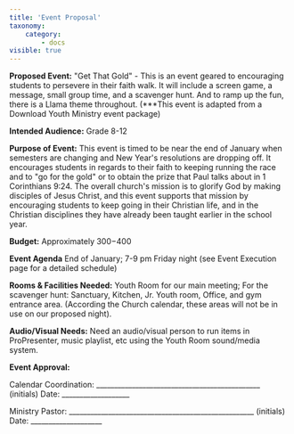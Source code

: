 ```yaml
---
title: 'Event Proposal'
taxonomy:
    category:
        - docs
visible: true
---
```


**Proposed Event:** "Get That Gold" - This is an event geared to encouraging students to persevere in their faith walk. It will include a screen game, a message, small group time, and a scavenger hunt. And to ramp up the fun, there is a Llama theme throughout. 
(***This event is adapted from a Download Youth Ministry event package)

**Intended Audience:** Grade 8-12

**Purpose of Event:** This event is timed to be near the end of January when semesters are changing and New Year's resolutions are dropping off. It encourages students in regards to their faith to keeping running the race and to "go for the gold" or to obtain the prize that Paul talks about in 1 Corinthians 9:24. The overall church's mission is to glorify God by making disciples of Jesus Christ, and this event supports that mission by encouraging students to keep going in their Christian life, and in the Christian disciplines they have already been taught earlier in the school year.

**Budget:** Approximately $300-$400

**Event Agenda** End of January; 7-9 pm Friday night (see Event Execution page for a detailed schedule)

**Rooms & Facilities Needed:** Youth Room for our main meeting; For the scavenger hunt: Sanctuary, Kitchen, Jr. Youth room, Office, and gym entrance area. 
(According the Church calendar, these areas will not be in use on our proposed night).

**Audio/Visual Needs:** Need an audio/visual person to run items in ProPresenter, music playlist, etc using the Youth Room sound/media system.

**Event Approval:**

Calendar Coordination: ______________________________________________ (initials)  Date: ___________________

Ministry Pastor: ____________________________________________________ (initials) Date: ____________________


